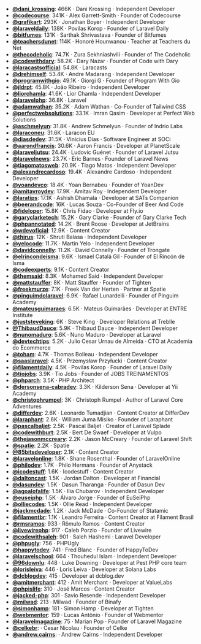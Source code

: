 - **[@dani_krossing](https://www.youtube.com/@dani_krossing)**: 466K ‧ Dani Krossing ‧ Independent Developer
- **[@codecourse](https://www.youtube.com/@codecourse)**: 341K ‧ Alex Garrett-Smith ‧ Founder of Codecourse
- **[@grafikart](https://www.youtube.com/@grafikart)**: 293K ‧ Jonathan Boyer ‧ Independent Developer
- **[@laraveldaily](https://www.youtube.com/@laraveldaily)**: 138K ‧ Povilas Korop ‧ Founder of Laravel Daily
- **[@bitfumes](https://www.youtube.com/@bitfumes)**: 131K ‧ Sarthak Shrivastava ‧ Founder of Bitfumes
- **[@teachersdunet](https://www.youtube.com/@teachersdunet)**: 114K ‧ Honoré Hounwanou ‧ Teacher at Teachers du Net
- **[@thecodeholic](https://www.youtube.com/@thecodeholic)**: 74.7K ‧ Zura Sekhniashvili ‧ Founder of The Codeholic
- **[@codewithdary](https://www.youtube.com/@codewithdary)**: 58.2K ‧ Dary Nazar ‧ Founder of Code with Dary
- **[@laracastsofficial](https://www.youtube.com/@laracastsofficial)**: 54.8K ‧ Laracasts
- **[@drehimself](https://www.youtube.com/@drehimself)**: 53.4K ‧ Andre Madarang ‧ Independent Developer
- **[@programwithgio](https://www.youtube.com/@programwithgio)**: 49.1K ‧ Giorgi G ‧ Founder of Program With Gio
- **[@jldrpt](https://www.youtube.com/@jldrpt)**: 45.8K ‧ João Ribeiro ‧ Independent Developer
- **[@liorchamla](https://www.youtube.com/@liorchamla)**: 41.6K ‧ Lior Chamla ‧ Independent Developer
- **[@laravelphp](https://www.youtube.com/@laravelphp)**: 36.8K ‧ Laravel
- **[@adamwathan](https://www.youtube.com/@adamwathan)**: 35.2K ‧ Adam Wathan ‧ Co-Founder of Tailwind CSS
- **[@perfectwebsolutions](https://www.youtube.com/@perfectwebsolutions)**: 33.1K ‧ Imran Qasim ‧ Developer at Perfect Web Solutions
- **[@aschmelyun](https://www.youtube.com/@aschmelyun)**: 31.8K ‧ Andrew Schmelyun ‧ Founder of Indrio Labs
- **[@laraconeu](https://www.youtube.com/@laraconeu)**: 31.6K ‧ Laracon EU
- **[@diasdedev](https://www.youtube.com/@diasdedev)**: 31.5K ‧ Vinicius Dias ‧ Software Engineer at SOCi
- **[@aarondfrancis](https://www.youtube.com/@aarondfrancis)**: 30.6K ‧ Aaron Francis ‧ Developer at PlanetScale
- **[@laraveljutsu](https://www.youtube.com/@laraveljutsu)**: 24.4K ‧ Ludovic Guénet ‧ Founder of Laravel Jutsu
- **[@laravelnews](https://www.youtube.com/@laravelnews)**: 23.7K ‧ Eric Barnes ‧ Founder of Laravel News
- **[@tiagomatosweb](https://www.youtube.com/@tiagomatosweb)**: 20.9K ‧ Tiago Matos ‧ Independent Developer
- **[@alexandrecardoso](https://www.youtube.com/@alexandrecardoso)**: 19.4K ‧ Alexandre Cardoso ‧ Independent Developer
- **[@yoandevco](https://www.youtube.com/@yoandevco)**: 18.4K ‧ Yoan Bernabeu ‧ Founder of YoanDev
- **[@amitavroydev](https://www.youtube.com/@amitavroydev)**: 17.9K ‧ Amitav Roy ‧ Independent Developer
- **[@laratips](https://www.youtube.com/@laratips)**: 17.1K ‧ Ashish Dhamala ‧ Developer at SATs Companion
- **[@beerandcode](https://www.youtube.com/@beerandcode)**: 16K ‧ Lucas Souza ‧ Co-Founder of Beer And Code
- **[@fideloper](https://www.youtube.com/@fideloper)**: 15.8K ‧ Chris Fidao ‧ Developer at Fly.io
- **[@garyclarketech](https://www.youtube.com/@garyclarketech)**: 15.2K ‧ Gary Clarke ‧ Founder of Gary Clarke Tech
- **[@phpannotated](https://www.youtube.com/@phpannotated)**: 14.2K ‧ Brent Roose ‧ Developer at JetBrains
- **[@wdevoficial](https://www.youtube.com/@wdevoficial)**: 12.9K ‧ Content Creator
- **[@thirus](https://www.youtube.com/@thirus)**: 12K ‧ Shruti Balasa ‧ Independent Developer
- **[@yelocode](https://www.youtube.com/@yelocode)**: 11.7K ‧ Martin Yelo ‧ Independent Developer
- **[@davidconnelly](https://www.youtube.com/@davidconnelly)**: 11.2K ‧ David Connelly ‧ Founder of Trongate
- **[@elrincondeisma](https://www.youtube.com/@elrincondeisma)**: 9.6K ‧ Ismael Catalá Gil ‧ Founder of El Rincón de Isma
- **[@codeexperts](https://www.youtube.com/@codeexperts)**: 9.1K ‧ Content Creator
- **[@themsaid](https://www.youtube.com/@themsaid)**: 8.3K ‧ Mohamed Said ‧ Independent Developer
- **[@mattstauffer](https://www.youtube.com/@mattstauffer)**: 8K ‧ Matt Stauffer ‧ Founder of Tighten
- **[@freekmurze](https://www.youtube.com/@freekmurze)**: 7.1K ‧ Freek Van der Herten ‧ Partner at Spatie
- **[@pinguimdolaravel](https://www.youtube.com/@pinguimdolaravel)**: 6.9K ‧ Rafael Lunardelli ‧ Founder of Pinguim Academy
- **[@mateusguimaraes](https://www.youtube.com/@mateusguimaraes)**: 6.5K ‧ Mateus Guimarães ‧ Developer at ENTRE Institute
- **[@juststeveking](https://www.youtube.com/@juststeveking)**: 6K ‧ Steve King ‧ Developer Relations at Treblle
- **[@ThibaudDauce](https://www.youtube.com/@ThibaudDauce)**: 5.9K ‧ Thibaud Dauce ‧ Independent Developer
- **[@nunomaduro](https://www.youtube.com/@nunomaduro)**: 5.6K ‧ Nuno Maduro ‧ Developer at Laravel
- **[@devtechtips](https://www.youtube.com/@devtechtips)**: 5.2K ‧ Julio Cesar Urnau de Almeida ‧ CTO at Academia do Ecommerce
- **[@toham](https://www.youtube.com/@toham)**: 4.7K ‧ Thomas Boileau ‧ Independent Developer
- **[@saaslaravel](https://www.youtube.com/@saaslaravel)**: 4.5K ‧ Przemysław Przyłucki ‧ Content Creator
- **[@filamentdaily](https://www.youtube.com/@filamentdaily)**: 4.5K ‧ Povilas Korop ‧ Founder of Laravel Daily
- **[@tiojobs](https://www.youtube.com/@tiojobs)**: 3.9K ‧ Tio Jobs ‧ Founder of JOBS TREINAMENTOS
- **[@phparch](https://www.youtube.com/@phparch)**: 3.5K ‧ PHP Architect
- **[@dersonsena-cabradev](https://www.youtube.com/@dersonsena-cabradev)**: 3.3K ‧ Kilderson Sena ‧ Developer at Yii Academy
- **[@christophrumpel](https://www.youtube.com/@christophrumpel)**: 3K ‧ Christoph Rumpel ‧ Author of Laravel Core Adventures
- **[@differdev](https://www.youtube.com/@differdev)**: 2.6K ‧ Leonardo Tumadjian ‧ Content Creator at DifferDev
- **[@laraphant](https://www.youtube.com/@laraphant)**: 2.6K ‧ William Juma Misiko ‧ Founder of Laraphant
- **[@pascalbaljet](https://www.youtube.com/@pascalbaljet)**: 2.5K ‧ Pascal Baljet ‧ Creator of Laravel Splade
- **[@codewithburt](https://www.youtube.com/@codewithburt)**: 2.5K ‧ Bert De Swaef ‧ Developer at Vulpo
- **[@thejasonmccreary](https://www.youtube.com/@thejasonmccreary)**: 2.2K ‧ Jason McCreary ‧ Founder of Laravel Shift
- **[@spatie](https://www.youtube.com/@spatie)**: 2.2K ‧ Spatie
- **[@85bitsdeveloper](https://www.youtube.com/@85bitsdeveloper)**: 2.1K ‧ Content Creator
- **[@laravelonline](https://www.youtube.com/@laravelonline)**: 1.8K ‧ Shane Rosenthal ‧ Founder of LaravelOnline
- **[@philodev](https://www.youtube.com/@philodev)**: 1.7K ‧ Philo Hermans ‧ Founder of Anystack
- **[@icodestuff](https://www.youtube.com/@icodestuff)**: 1.6K ‧ Icodestuff ‧ Content Creator
- **[@daltoncast](https://www.youtube.com/@daltoncast)**: 1.5K ‧ Jordan Dalton ‧ Developer at Financial
- **[@dasundev](https://www.youtube.com/@dasundev)**: 1.5K ‧ Dasun Tharanga ‧ Founder of Dasun Dev
- **[@agoalofalife](https://www.youtube.com/@agoalofalife)**: 1.5K ‧ Ilia Chubarov ‧ Independent Developer
- **[@euseiphp](https://www.youtube.com/@euseiphp)**: 1.5K ‧ Álvaro Jorge ‧ Founder of EuSeiPhp
- **[@olliecodes](https://www.youtube.com/@olliecodes)**: 1.5K ‧ Ollie Read ‧ Independent Developer
- **[@jackmcdade](https://www.youtube.com/@jackmcdade)**: 1.2K ‧ Jack McDade ‧ Co-Founder of Statamic
- **[@filamentbr](https://www.youtube.com/@filamentbr)**: 1.1K ‧ Leandro Ferreira ‧ Content Creator at Filament Brasil
- **[@rmsramos](https://www.youtube.com/@rmsramos)**: 933 ‧ Rômulo Ramos ‧ Content Creator
- **[@livewirephp](https://www.youtube.com/@livewirephp)**: 917 ‧ Caleb Porzio ‧ Founder of Livewire
- **[@codewithsaleh](https://www.youtube.com/@codewithsaleh)**: 901 ‧ Saleh Hashemi ‧ Laravel Developer
- **[@phpugly](https://www.youtube.com/@phpugly)**: 756 ‧ PHPUgly
- **[@happytodev](https://www.youtube.com/@happytodev)**: 741 ‧ Fred Blanc ‧ Founder of HappyToDev
- **[@laravelschool](https://www.youtube.com/@laravelschool)**: 664 ‧ Thouhedul Islam ‧ Independent Developer
- **[@96downlu](https://www.youtube.com/@96downlu)**: 448 ‧ Luke Downing ‧ Developer at Pest PHP core team
- **[@lorisleiva](https://www.youtube.com/@lorisleiva)**: 446 ‧ Loris Leiva ‧ Developer at Solana Labs
- **[@dcblogdev](https://www.youtube.com/@dcblogdev)**: 415 ‧ Developer at dcblog.dev
- **[@amitmerchant](https://www.youtube.com/@amitmerchant)**: 412 ‧ Amit Merchant ‧ Developer at ValueLabs
- **[@phpislife](https://www.youtube.com/@phpislife)**: 310 ‧ José Marcos ‧ Content Creator
- **[@jacked-php](https://www.youtube.com/@jacked-php)**: 301 ‧ Savio Resende ‧ Independent Developer
- **[@milwad](https://www.youtube.com/@milwad)**: 213 ‧ Milwad ‧ Founder of Binafy
- **[@simonhamp](https://www.youtube.com/@simonhamp)**: 181 ‧ Simon Hamp ‧ Developer at Tighten
- **[@webmentor](https://www.youtube.com/@webmentor)**: 159 ‧ Lucas Antônio ‧ Founder of Webmentor
- **[@laravelmagazine](https://www.youtube.com/@laravelmagazine)**: 75 ‧ Marian Pop ‧ Founder of Laravel Magazine
- **[@celkebr](https://www.youtube.com/@celkebr)**:  ‧ Cesar Nicolau ‧ Founder of Celke
- **[@andrew.cairns](https://www.youtube.com/@andrew.cairns)**:  ‧ Andrew Cairns ‧ Independent Developer

